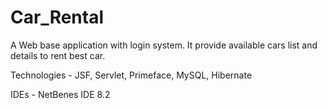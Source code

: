 # Car_Rental
A Web base application with login system. It provide available cars list and details to rent best car. 

Technologies - JSF, Servlet, Primeface, MySQL, Hibernate

IDEs - NetBenes IDE 8.2
